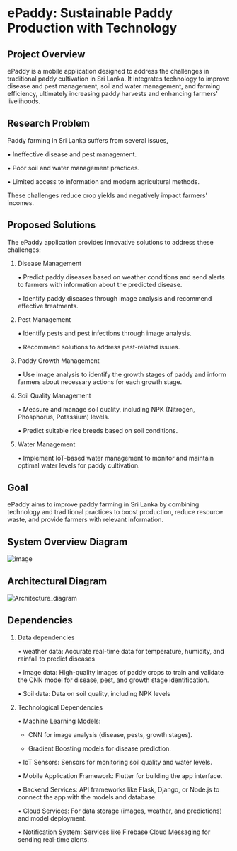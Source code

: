# ePaddy: Sustainable Paddy Production with Technology

## Project Overview

ePaddy is a mobile application designed to address the challenges in traditional paddy cultivation in Sri Lanka. It integrates technology to improve disease and pest management, soil and water management, and farming efficiency, ultimately increasing paddy harvests and enhancing farmers' livelihoods.

## Research Problem

Paddy farming in Sri Lanka suffers from several issues,

   •	Ineffective disease and pest management.

   •	Poor soil and water management practices.

   •	Limited access to information and modern agricultural methods.

These challenges reduce crop yields and negatively impact farmers' incomes.

## Proposed Solutions

The ePaddy application provides innovative solutions to address these challenges:

1. Disease Management

    •	Predict paddy diseases based on weather conditions and send alerts to farmers with information about the predicted disease.

    •	Identify paddy diseases through image analysis and recommend effective treatments.

3. Pest Management

    •	Identify pests and pest infections through image analysis.

    •	Recommend solutions to address pest-related issues.

5. Paddy Growth Management

    •	Use image analysis to identify the growth stages of paddy and inform farmers about necessary actions for each growth stage.

7. Soil Quality Management

    •	Measure and manage soil quality, including NPK (Nitrogen, Phosphorus, Potassium) levels.

    •	Predict suitable rice breeds based on soil conditions.

9. Water Management

    •	Implement IoT-based water management to monitor and maintain optimal water levels for paddy cultivation.

## Goal

ePaddy aims to improve paddy farming in Sri Lanka by combining technology and traditional practices to boost production, reduce resource waste, and provide farmers with relevant information.

## System Overview Diagram

![image](https://github.com/user-attachments/assets/063f7fc2-0b96-4555-8f2c-80a588f02268)

## Architectural Diagram

![Architecture_diagram](https://github.com/user-attachments/assets/a9217bf0-c735-4110-9c0d-ef52ae37b580)

## Dependencies

1. Data dependencies

   •	weather data: Accurate real-time data for temperature, humidity, and rainfall to predict diseases

   •	Image data: High-quality images of paddy crops to train and validate the CNN model for disease, pest, and growth stage identification.

   •	Soil data: Data on soil quality, including NPK levels

3. Technological Dependencies
   
   •	Machine Learning Models:
   
      * CNN for image analysis (disease, pests, growth stages).
   
      * Gradient Boosting models for disease prediction.
   
   •	IoT Sensors: Sensors for monitoring soil quality and water levels.

   •	Mobile Application Framework: Flutter for building the app interface.

   •	Backend Services: API frameworks like Flask, Django, or Node.js to connect the app with the models and database.

   •	Cloud Services: For data storage (images, weather, and predictions) and model deployment.

   •	Notification System: Services like Firebase Cloud Messaging for sending real-time alerts.


